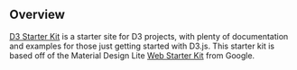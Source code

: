 

## Overview

[D3 Starter Kit](http://dankemper.net/d3-starter-kit) is a starter site for D3 projects, with plenty of documentation and examples for those just getting started with D3.js. This starter kit is based off of the Material Design Lite [Web Starter Kit](https://github.com/google/web-starter-kit) from Google.  

